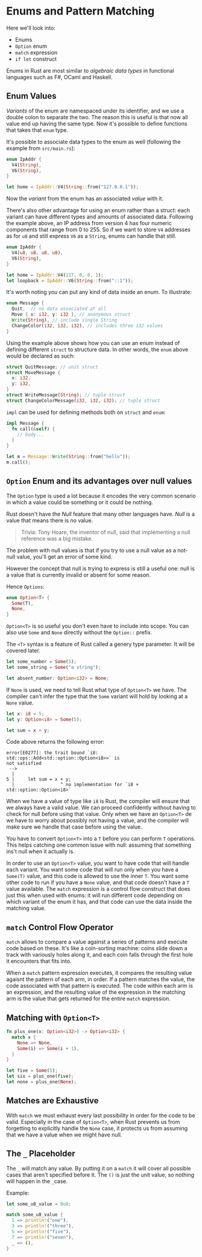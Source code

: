 # Enums and Pattern Matching

Here we'll look into:

- Enums
- `Option` enum
- `match` expression
- `if let` construct

Enums in Rust are most similar to *algebraic data types* in functional languages such as F#, OCaml and Haskell.

## Enum Values

*Variants* of the enum are namespaced under its identifier, and we use a double colon to 
separate the two. The reason this is useful is that now all value end up having the same type.
Now it's possible to define functions that takes that `enum` type.

It's possible to associate data types to the enum as well (following the example from `src/main.rs`):

```rust
enum IpAddr {
  V4(String),
  V6(String),
}

let home = IpAddr::V4(String::from("127.0.0.1"));
```

Now the *variant* from the enum has an associated *value* with it.

There's also other advantage for using an enum rather than a struct: each variant can have different types and amounts of associated data. Following the example above, an IP address from version 4 has four numeric components that range from 0 to 255. So if we want to store `V4` addresses as for `u8` and still express `V6` as a `String`, enums can handle that still.

```rust
enum IpAddr {
  V4(u8, u8, u8, u8),
  V6(String), 
}

let home = IpAddr::V4(127, 0, 0, 1);
let loopback = IpAddr::V6(String::from("::1"));
```

It's worth noting you can put any kind of data inside an enum. To illustrate:

```rust
enum Message {
  Quit,  // no data associated at all
  Move { x: i32, y: i32 }, // anonymous struct
  Write(String), // include single String
  ChangeColor(i32, i32, i32), // includes three i32 values
}
```

Using the example above shows how you can use an enum instead of defining different `struct` to structure data. In other words, the `enum` above would be declared as such:

```rust
struct QuitMessage; // unit struct
struct MoveMessage {
  x: i32,
  y: i32,
}
struct WriteMessage(String); // tuple struct
struct ChangeColorMessage(i32, i32, i32); // tuple struct
```

`impl` can be used for defining methods both on `struct` and `enum`:

```rust
impl Message {
  fn call(&self) {
    // body...
  }
}

let m = Message::Write(String::from("hello"));
m.call();
```

## `Option` Enum and its advantages over null values

The `Option` type is used a lot because it encodes the very common scenario in which a value could be something or it could be nothing.

Rust doesn't have the *Null* feature that many other languages have. *Null* is a value that means there is no value.

> Trivia: Tony Hoare, the inventor of null, said that implementing a null reference was a big mistake.

The problem with null values is that if you try to use a null value as a not-null value, you'll get an error of some kind.

However the concept that null is trying to express is still a useful one: null is a value that is currently invalid or absent for some reason.

Hence `Options`:

```rust
enum Option<T> {
  Some(T),
  None,
}
```

`Option<T>` is so useful you don't even have to include into scope. You can also use `Some` and `None` directly without the `Option::` prefix.

The `<T>` syntax is a feature of Rust called a genery type parameter. It will be covered later.

```rust
let some_number = Some(5);
let some_string = Some("a string");

let absent_number: Option<i32> = None;
```

If `None` is used, we need to tell Rust what type of `Option<T>` we have. The compiler can't infer the type that the `Some` variant will hold by looking at a `None` value.

```rust
let x: i8 = 5;
let y: Option<i8> = Some(5);

let sum = x + y;
```

Code above returns the following error:

```
error[E0277]: the trait bound `i8: std::ops::Add<std::option::Option<i8>>` is
not satisfied
 -->
  |
5 |     let sum = x + y;
  |                 ^ no implementation for `i8 + std::option::Option<i8>`
```

When we have a value of type like `i8` is Rust, the compiler will ensure that we always have a valid value. We can proceed confidently without having to check for null before using that value.
Only when we have an `Option<T>` de we have to worry about possibly not having a value, and the compiler will make sure we handle that case before using the value.

You have to convert `Option<T>` into a `T` before you can perform `T` operations. This helps
catching one common issue with null: assuming that something ins't null when it actually is.

In order to use an `Option<T>` value, you want to have code that will handle each variant.
You want some code that will run only when you have a `Some(T)` value, and this code is allowed to use the inner `T`. You want some other code to run if you have a `None` value, and that code doesn't have a `T` value available. The `match` expression is a control flow construct that does just this when used with enums: it will run different code depending on which variant of the enum it has, and that code can use the data inside the matching value.

## `match` Control Flow Operator

`match` allows to compare a value against a series of patterns and execute code based on these.
It's like a coin-sorting machine: coins slide down a track with variously holes along it, and each coin falls through the first hole it encounters that fits into.

When a `match` pattern expression executes, it compares the resulting value agaisnt the pattern of each arm, in order. If a pattern matches the value, the code associated with that pattern is executed. The code within each arm is an expression, and the resulting value of the expression in the matching arm is the value that gets returned for the entire `match` expression.

## Matching with `Option<T>`

```rust
fn plus_one(x: Option<i32>) -> Option<i32> {
  match x {
    None => None,
    Some(i) => Some(i + 1),
  }
}

let five = Some(5);
let six = plus_one(five);
let none = plus_one(None);
```

## Matches are Exhaustive

With `match` we must exhaust every last possibility in order for the code to be valid. Especially in the case of `Option<T>`, when Rust prevents us from forgetting to explicitly handle the `None` case, it protects us from assuming that we have a value when we might have null.

## The `_` Placeholder

The `_` will match any value. By putting it on a `match` it will cover all possible cases that aren't specified before it. The `()` is just the unit value, so nothing will happen in the `_`case.

Example: 

```rust
let some_u8_value = 0u8;

match some_u8_value {
  1 => println!("one"),
  3 => println!("three"),
  5 => println!("five"),
  7 => println!("seven"),
  _ => (),
}
```